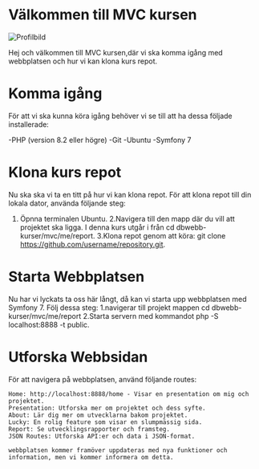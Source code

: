 # Välkommen till MVC kursen

![Profilbild](build/images/profilbild_fb.jpg)

Hej och välkommen till MVC kursen,där vi ska komma igång med webbplatsen och hur vi kan klona kurs repot.

# Komma igång

För att vi ska kunna köra igång behöver vi se till att ha dessa följade installerade:

-PHP (version 8.2 eller högre)
-Git
-Ubuntu
-Symfony 7

# Klona kurs repot

Nu ska ska vi ta en titt på hur vi kan klona repot.
För att klona repot till din lokala dator, använda följande steg:

1. Öpnna terminalen Ubuntu.
2.Navigera till den mapp där du vill att projektet ska ligga. I denna kurs utgår i från cd dbwebb-kurser/mvc/me/report.
3.Klona repot genom att köra:
git clone https://github.com/username/repository.git.

# Starta Webbplatsen

Nu har vi lyckats ta oss här långt, då kan vi starta upp webbplatsen med Symfony 7. Följ dessa steg:
1.navigerar till projekt mappen
cd dbwebb-kurser/mvc/me/report
2.Starta servern med kommandot php -S localhost:8888 -t public.

# Utforska Webbsidan

För att navigera på webbplatsen, använd följande routes:

    Home: http://localhost:8888/home - Visar en presentation om mig och projektet.
    Presentation: Utforska mer om projektet och dess syfte.
    About: Lär dig mer om utvecklarna bakom projektet.
    Lucky: En rolig feature som visar en slumpmässig sida.
    Report: Se utvecklingsrapporter och framsteg.
    JSON Routes: Utforska API:er och data i JSON-format.

    webbplatsen kommer framöver uppdateras med nya funktioner och information, men vi kommer informera om detta.
